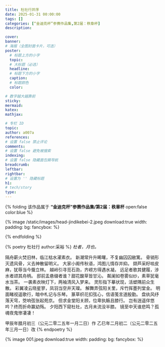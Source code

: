 ```yaml
---
title: 杜社行并序
date: 2025-01-31 00:00:00
tags: []
categories: [“金迪克杯”参赛作品集,第2届：秩章杯]
description: 

cover: 
banner:
# 海报（全图封面卡片，可选）
poster:
  # 标题上方的小字
  topic:
  # 大标题（必选）
  headline:
  # 标题下方的小字
  caption:
  # 标题颜色
  color:

# 数字越大越靠前
sticky:
mermaid:
katex: 
mathjax: 

# 专栏 ID
topic: 
author: a007a
references:
# 设置 false 禁止评论
comments: 
# 设置 false 避免被搜索
indexing: 
# 设置 false 隐藏面包屑导航
breadcrumb: 
leftbar: 
rightbar:
# 设置为 '' 隐藏标题
h1: 
# tech/story
type: 
---
```


{% folding 该作品属于 **“金迪克杯”参赛作品集/第2届：秩章杯** open:false color:blue %}

  {% image /static/images/head-jindikebei-2.jpeg download:true width: padding: bg: fancybox: %}
  
{% endfolding %}

{% poetry 杜社行 author:采裕 %}
*杜者，月也。*

隔舟薪火焚旧林，临江枯水濯素衣。
新潮常升升晞曙，不复幽囚囚敝篱。
骨销形灭遗风骨，义去神散留明义。
大家小阁传秋语，鸿图儿情存并抑。
撷芦采籽啖皮麻，犹辱当今蜃立林。
越岭引寻觅石泐，齐崂方得遇水凝。
远足者歌其健履，涉水者颂其舟柄。
邸前盂悬缀者谁？甜花酸草皆甘沁。
粼阑如卷雾似纱，素草犹毫水当茶。
一袭素衣映灯下，两袖清风入梦来。
灵形指下摹状现，活塑隅前众生散。
彩翼凌云晓星寥，凤羽当空井天璨。
解舞弄弦阳关里，斥竹挥墨列堂金。
明面睹视遥歌行，暗中札记与乐琴。
篆草织花扣弦心，信语笺言道殷勤。
盘纨风纾落天穹，筊响弦张起苑京。
但求金堂阳关顾，位卑执觞且膝行。
岂有逍遥伴悠吟？终而折命赢幼殇。
夕阳西下窥杜社，古月未流没半膝。
镜至中天谁悲鸣？孤魂夜鬼惨凄凄！

甲辰年腊月初三（公元二零二五年一月二日）作
乙巳年二月初二（公元二零二五年三月一日）改
{% endpoetry %}

{% image 001.jpeg download:true width: padding: bg: fancybox: %}

